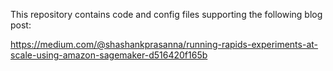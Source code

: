 This repository contains code and config files supporting the following blog post:

https://medium.com/@shashankprasanna/running-rapids-experiments-at-scale-using-amazon-sagemaker-d516420f165b
